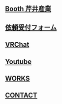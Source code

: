 ## [Booth 芹井産業](https://serie-tech.booth.pm/)　
## [依頼受付フォーム](https://docs.google.com/forms/d/e/1FAIpQLSfCkqBf6QmNgZIds2IXQvbmaE-6BFJxWn0vaJ6XQUGxYxyj4A/viewform?usp=sf_link)
## [VRChat](https://vrchat.com/home/user/usr_baf97a69-5a4e-4162-9fbb-ba4a2b79854c)
## [Youtube](https://www.youtube.com/user/Zerryfurai)
## [WORKS](https://serieindustry.com/works)
## [CONTACT](https://serieindustry.com/contact)
